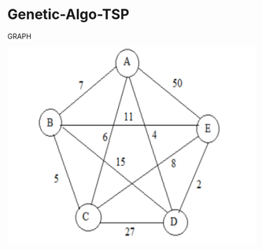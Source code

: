 # Genetic-Algo-TSP

GRAPH
<p align= "center">
<img width="700" height="400" src="Capture.PNG"><br>
</p>
